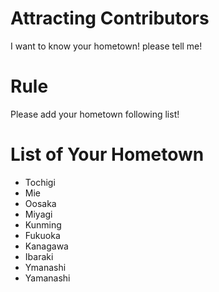 # Attracting Contributors
I want to know your hometown! please tell me!

# Rule
Please add your hometown following list!

# List of Your Hometown
- Tochigi
- Mie
- Oosaka
- Miyagi
- Kunming
- Fukuoka
- Kanagawa
- Ibaraki
- Ymanashi
- Yamanashi
